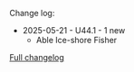 Change log:
* 2025-05-21 - U44.1 - 1 new
  * Able Ice-shore Fisher


[Full changelog](Changelog.md)
